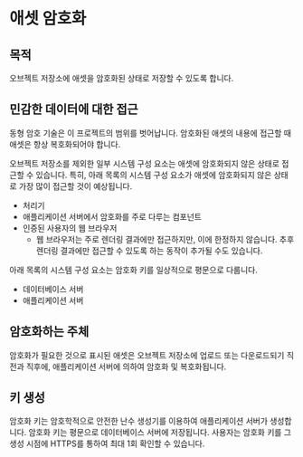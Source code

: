 # 애셋 암호화

## 목적

오브젝트 저장소에 애셋을 암호화된 상태로 저장할 수 있도록 합니다.

## 민감한 데이터에 대한 접근

동형 암호 기술은 이 프로젝트의 범위를 벗어납니다. 암호화된 애셋의 내용에 접근할 때 애셋은 항상 복호화되어야 합니다.

오브젝트 저장소를 제외한 일부 시스템 구성 요소는 애셋에 암호화되지 않은 상태로 접근할 수 있습니다. 특히, 아래 목록의 시스템 구성 요소가 애셋에 암호화되지 않은 상태로 가장 많이 접근할 것이 예상됩니다.

- 처리기
- 애플리케이션 서버에서 암호화를 주로 다루는 컴포넌트
- 인증된 사용자의 웹 브라우저
  - 웹 브라우저는 주로 렌더링 결과에만 접근하지만, 이에 한정하지 않습니다. 추후 렌더링 결과에만 접근할 수 있도록 하는 동작이 추가될 수도 있습니다.

아래 목록의 시스템 구성 요소는 암호화 키를 일상적으로 평문으로 다룹니다.

- 데이터베이스 서버
- 애플리케이션 서버

## 암호화하는 주체

암호화가 필요한 것으로 표시된 애셋은 오브젝트 저장소에 업로드 또는 다운로드되기 직전과 직후에, 애플리케이션 서버에 의하여 암호화 및 복호화됩니다.

## 키 생성

암호화 키는 암호학적으로 안전한 난수 생성기를 이용하여 애플리케이션 서버가 생성합니다. 암호화 키는 평문으로 데이터베이스 서버에 저장됩니다. 사용자는 암호화 키를 그 생성 시점에 HTTPS를 통하여 최대 1회 확인할 수 있습니다.
